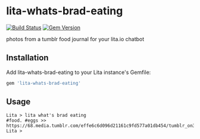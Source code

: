 # lita-whats-brad-eating

[![Build Status](https://travis-ci.org/dpritchett/lita-whats-brad-eating.svg?branch=master)](https://travis-ci.org/dpritchett/lita-whats-brad-eating) [![Gem Version](https://badge.fury.io/rb/lita-whats-brad-eating.svg)](https://badge.fury.io/rb/lita-whats-brad-eating)

photos from a tumblr food journal for your lita.io chatbot

## Installation

Add lita-whats-brad-eating to your Lita instance's Gemfile:

``` ruby
gem 'lita-whats-brad-eating'
```

## Usage

```
Lita > lita what's brad eating
#food. #eggs >> https://68.media.tumblr.com/effe6c6d096d21161c9fd577a01db454/tumblr_on35rqwtvI1s4bzelo1_1280.jpg
Lita >
```
